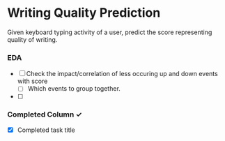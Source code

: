 # Writing Quality Prediction
Given keyboard typing activity of a user, predict the score representing quality of writing.

### EDA
- [ ] Check the impact/correlation of less occuring up and down events with score
  - [ ] Which events to group together.
- [ ] 

### Completed Column ✓
- [x] Completed task title 